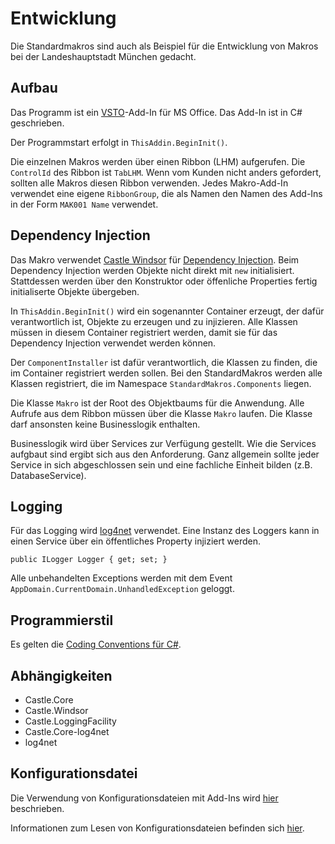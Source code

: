 # Entwicklung

Die Standardmakros sind auch als Beispiel für die Entwicklung von Makros bei der Landeshauptstadt München gedacht.

## Aufbau

Das Programm ist ein [VSTO](https://en.wikipedia.org/wiki/Visual_Studio_Tools_for_Office)-Add-In für MS Office. Das Add-In ist in C# geschrieben.

Der Programmstart erfolgt in `ThisAddin.BeginInit()`. 

Die einzelnen Makros werden über einen Ribbon (LHM) aufgerufen. Die `ControlId` des Ribbon ist `TabLHM`. Wenn vom Kunden nicht anders gefordert, sollten alle Makros diesen Ribbon verwenden. Jedes Makro-Add-In verwendet eine eigene `RibbonGroup`, die als Namen den Namen des Add-Ins in der Form `MAK001 Name` verwendet.

## Dependency Injection

Das Makro verwendet [Castle Windsor](http://www.castleproject.org/projects/windsor/) für [Dependency Injection](https://en.wikipedia.org/wiki/Dependency_injection).
Beim Dependency Injection werden Objekte nicht direkt mit `new` initialisiert. Stattdessen werden über den Konstruktor oder öffenliche Properties fertig initialiserte Objekte übergeben.

In `ThisAddin.BeginInit()` wird ein sogenannter Container erzeugt, der dafür verantwortlich ist, Objekte zu erzeugen und zu injizieren. Alle Klassen müssen in diesem Container registriert werden, damit sie für das Dependency Injection verwendet werden können.

Der `ComponentInstaller` ist dafür verantwortlich, die Klassen zu finden, die im Container registriert werden sollen. Bei den StandardMakros werden alle Klassen registriert, die im Namespace `StandardMakros.Components` liegen.

Die Klasse `Makro` ist der Root des Objektbaums für die Anwendung.
Alle Aufrufe aus dem Ribbon müssen über die Klasse `Makro` laufen. Die Klasse darf ansonsten keine Businesslogik enthalten.

Businesslogik wird über Services zur Verfügung gestellt. Wie die Services aufgbaut sind ergibt sich aus den Anforderung. Ganz allgemein sollte jeder Service in sich abgeschlossen sein und eine fachliche Einheit bilden (z.B. DatabaseService).

## Logging

Für das Logging wird [log4net](https://logging.apache.org/log4net/) verwendet. Eine Instanz des Loggers kann in einen Service über ein öffentliches Property injiziert werden.

```
public ILogger Logger { get; set; }
```

Alle unbehandelten Exceptions werden mit dem Event `AppDomain.CurrentDomain.UnhandledException` geloggt.

## Programmierstil

Es gelten die [Coding Conventions für C#](https://docs.microsoft.com/en-us/dotnet/csharp/programming-guide/inside-a-program/coding-conventions).

## Abhängigkeiten

* Castle.Core
* Castle.Windsor
* Castle.LoggingFacility
* Castle.Core-log4net
* log4net

## Konfigurationsdatei

Die Verwendung von Konfigurationsdateien mit Add-Ins wird [hier](https://docs.microsoft.com/en-us/visualstudio/vsto/how-to-set-up-configuration-information-for-an-office-solution?view=vs-2017) beschrieben.

Informationen zum Lesen von Konfigurationsdateien befinden sich [hier](https://docs.microsoft.com/en-us/visualstudio/vsto/how-to-set-up-configuration-information-for-an-office-solution?view=vs-2017).